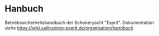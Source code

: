 # Hanbuch
Betriebssicherheitshandbuch der Schoneryacht "Esprit". Dokumentation siehe https://wiki.sailtraining-esprit.de/organisation/handbuch

